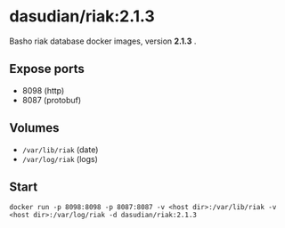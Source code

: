 # dasudian/riak:2.1.3

Basho riak database docker images, version **2.1.3** .  

## Expose ports

- 8098  (http)  
- 8087  (protobuf)  

## Volumes

- `/var/lib/riak`   (date)  
- `/var/log/riak`   (logs)  

## Start

`docker run -p 8098:8098 -p 8087:8087 -v <host dir>:/var/lib/riak -v <host dir>:/var/log/riak -d dasudian/riak:2.1.3`  
